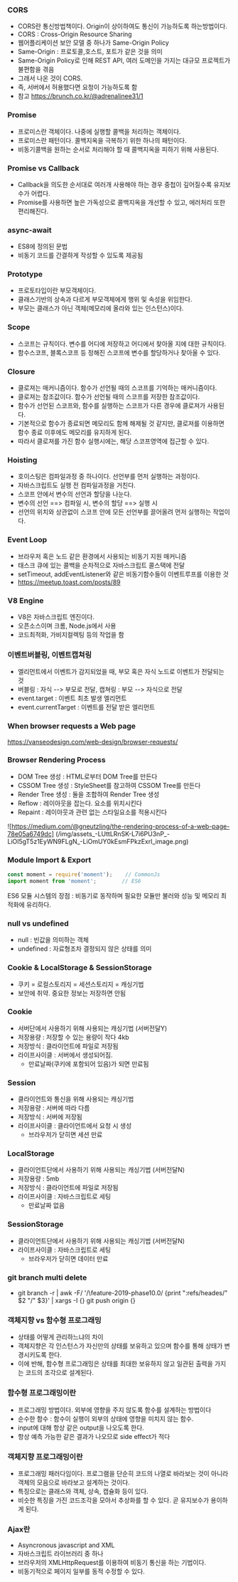 ### CORS
- CORS란 통신방법책이다. Origin이 상이하여도 통신이 가능하도록 하는방법이다.
- CORS : Cross-Origin Resource Sharing
- 웹어플리케이션  보안 모델 중 하나가 Same-Origin Policy
- Same-Origin : 프로토콜,호스트, 포트가 같은 것을 의미
- Same-Origin Policy로 인해 REST API, 여러 도메인을 가지는 대규모 프로젝트가 불편함을 겪음
- 그래서 나온 것이 CORS.
- 즉, 서버에서 허용했다면 요청이 가능하도록 함
- 참고 <https://brunch.co.kr/@adrenalinee31/1>

### Promise
- 프로미스란 객체이다. 나중에  실행할 콜백을 처리하는 객체이다.
- 프로미스란 패턴이다. 콜백지옥을 극복하기 위한 하나의 패턴이다.
- 비동기콜백을 원하는 순서로 처리해야 할 때 콜백지옥을 피하기 위해 사용된다.

### Promise vs Callback
- Callback을 의도한 순서대로 여러개 사용해야 하는 경우 중첩이 깊어질수록 유지보수가 어렵다.
- Promise를 사용하면 높은 가독성으로 콜백지옥을 개선할 수 있고, 에러처리 또한 편리해진다.

### async-await
- ES8에 정의된 문법
- 비동기 코드를 간결하게 작성할 수 있도록 제공됨

### Prototype
- 프로토타입이란 부모객체이다. 
- 클래스기반의 상속과 다르게 부모객체에게 행위 및 속성을 위임한다. 
- 부모는 클래스가 아닌 객체(메모리에 올라와 있는 인스턴스)이다.

### Scope
- 스코프는 규칙이다. 변수를 어디에 저장하고 어디에서 찾아올 지에 대한  규칙이다.
- 함수스코프, 블록스코프 등 정해진 스코프에 변수를 할당하거나 찾아올 수 있다.

### Closure
- 클로져는 매커니즘이다. 함수가 선언될 때의 스코프를  기억하는 매커니즘이다.
- 클로져는 참조값이다. 함수가 선언될 때의 스코프를 저장한 참조값이다.
- 함수가 선언된 스코프와, 함수를 실행하는 스코프가 다른 경우에 클로져가 사용된다.
- 기본적으로 함수가 종료되면 메모리도 함께 해제될 것 같지만, 클로져를 이용하면 함수 종료  이후에도 메모리를 유지하게 된다.
- 따라서 클로져를 가진 함수 실행시에는, 해당 스코프영역에 접근할 수 있다.

### Hoisting
- 호이스팅은 컴파일과정 중 하나이다. 선언부를 먼저 실행하는 과정이다.
- 자바스크립트도 실행 전 컴파일과정을 거친다.
- 스코프 안에서 변수의 선언과 할당을 나눈다.
- 변수의 선언 ==> 컴파일 시,  변수의 할당 ==> 실행 시
- 선언의 위치와 상관없이 스코프 안에 모든 선언부를 끌어올려 먼저 실행하는 작업이다.

### Event Loop
- 브라우저 혹은 노드 같은 환경에서 사용되는 비동기 지원 매커니즘
- 태스크 큐에 있는 콜백을 순차적으로 자바스크립트 콜스택에 전달
- setTimeout, addEventListener와 같은 비동기함수들이 이벤트루프를 이용한 것
- https://meetup.toast.com/posts/89

### V8 Engine
- V8은 자바스크립트 엔진이다.
- 오픈소스이며 크롬, Node.js에서 사용
- 코드최적화, 가비지컬렉팅 등의 작업을 함

### 이벤트버블링, 이벤트캡쳐링
- 엘리먼트에서 이벤트가 감지되었을 때, 부모 혹은 자식 노드로 이벤트가 전달되는 것
- 버블링 : 자식 --> 부모로 전달, 캡쳐링 : 부모 --> 자식으로 전달
- event.target : 이벤트 최초 발생 엘리먼트
- event.currentTarget : 이벤트를 전달 받은 엘리먼트

### When browser requests a Web page
<https://vanseodesign.com/web-design/browser-requests/>

### Browser Rendering Process
- DOM Tree 생성 : HTML로부터 DOM Tree를 만든다
- CSSOM Tree 생성 : StyleSheet를 참고하여 CSSOM Tree를 만든다
- Render Tree 생성 : 둘을 조합하여 Render Tree 생성
- Reflow : 레이아웃을 잡는다. 요소를 위치시킨다
- Repaint : 레이아웃과 관련 없는 스타일요소를 적용시킨다

![https://medium.com/@gneutzling/the-rendering-process-of-a-web-page-78e05a6749dc] (/img/assets_-LUttLRnSK-L7i6PU3nP_-LiOl5gT5z1EyWN9FLgN_-LiOmUY0kEsmFPkzExrl_image.png)

### Module Import & Export
```javascript
const moment = require('moment');    // CommonJs
import moment from 'moment';        // ES6
```
ES6 모듈 시스템의 장점 : 비동기로 동작하며 필요한 모듈만 불러와 성능 및 메모리 최적화에 유리하다.

### null vs undefined
- null : 빈값을 의미하는 객체
- undefined : 자료형조차 결정되지 않은 상태를 의미

### Cookie & LocalStorage & SessionStorage
- 쿠키 = 로컬스토리지 = 세션스토리지 = 캐싱기법
- 보안에 취약. 중요한 정보는 저장하면 안됨

### Cookie
- 서버단에서 사용하기 위해 사용되는 캐싱기법 (서버전달Y)
- 저장용량 : 저장할 수 있는 용량이 작다 4kb
- 저장방식 : 클라이언트에 파일로 저장됨
- 라이프사이클 : 서버에서 생성되어짐.
    - 만료날짜(쿠키에 포함되어 있음)가 되면 만료됨
    
### Session
- 클라이언트와 통신을 위해 사용되는 캐싱기법
- 저장용량 : 서버에 따라 다름
- 저장방식 : 서버에 저장됨
- 라이프사이클 : 클라이언트에서 요청 시 생성
    - 브라우저가 닫히면 세션 만료

### LocalStorage
- 클라이언트단에서 사용하기 위해 사용되는 캐싱기법 (서버전달N)
- 저장용량 : 5mb
- 저장방식 : 클라이언트에 파일로 저장됨
- 라이프사이클 : 자바스크립트로 세팅
    - 만료날짜 없음
    
### SessionStorage
- 클라이언트단에서 사용하기 위해 사용되는 캐싱기법 (서버전달N)
- 라이프사이클 : 자바스크립트로 세팅
    - 브라우저가 닫히면 데이터 만료
    
### git branch multi delete
- git branch -r | awk -F/ '/\feature-2019-phase10.0/ {print ":refs/heades/" $2 "/" $3}' | xargs -I {} git push origin {}

### 객체지향 vs 함수형 프로그래밍
- 상태를 어떻게 관리하느냐의 차이
- 객체지향은 각 인스턴스가 자신만의 상태를 보유하고 있으며 함수를 통해 상태가 변경시키도록 한다.
- 이에 반해, 함수형 프로그래밍은 상태를 최대한 보유하지 않고 일관된 출력을 가지는 코드의 조각으로 설계된다.

### 함수형 프로그래밍이란
- 프로그래밍 방법이다. 외부에 영향을 주지 않도록 함수를 설계하는 방법이다
- 순수한 함수 : 함수이 실행이 외부의 상태에 영향을 미치지 않는 함수.
- input에 대해 항상 같은 output을 나오도록 한다.
- 항상 예측 가능한 같은 결과가 나오므로 side effect가 적다

### 객체지향 프로그래밍이란
- 프로그래밍 패러다임이다. 프로그램을 단순히 코드의 나열로 바라보는 것이 아니라 객체의 모음으로 바라보고 설계하는 것이다.
- 특징으로는 클래스와 객체, 상속, 캡슐화 등이 있다.
- 비슷한 특징을 가진 코드조각을 모아서 추상화를 할 수 있다. 곧 유지보수가 용이하게 된다.

### Ajax란
- Asyncronous javascript and XML
- 자바스크립트 라이브러리 중 하나
- 브라우저의 XMLHttpRequest를 이용하여 비동기 통신을 하는 기법이다.
- 비동기적으로 페이지 일부를 동적 수정할 수 있다.
